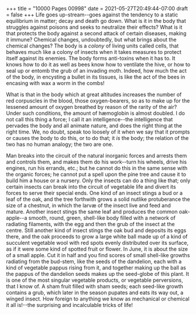 +++
title = "10000 Pages 00998"
date = 2021-05-27T20:49:44-07:00
draft = false
+++
Life goes up-stream--goes against the tendency to a static equilibrium in matter; decay and death go down. What is it in the body that struggles against poisons and seeks to neutralize their effects? What is it that protects the body against a second attack of certain diseases, making it immune? Chemical changes, undoubtedly, but what brings about the chemical changes? The body is a _colony_ of living units called cells, that behaves much like a colony of insects when it takes measures to protect itself against its enemies. The body forms anti-toxins when it has to. It knows how to do it as well as bees know how to ventilate the hive, or how to seal up or entomb the grub of an invading moth. Indeed, how much the act of the body, in encysting a bullet in its tissues, is like the act of the bees in encasing with wax a worm in the combs!

What is that in the body which at great altitudes increases the number of red corpuscles in the blood, those oxygen-bearers, so as to make up for the lessened amount of oxygen breathed by reason of the rarity of the air? Under such conditions, the amount of hæmoglobin is almost doubled. I do not call this thing a force; I call it an intelligence--the intelligence that pervades the body and all animate nature, and does the right thing at the right time. We, no doubt, speak too loosely of it when we say that it prompts or causes the body to do this, or to do that; it _is_ the body; the relation of the two has no human analogy; the two are one.

Man breaks into the circuit of the natural inorganic forces and arrests them and controls them, and makes them do his work--turn his wheels, drive his engines, run his errands, etc.; but he cannot do this in the same sense with the organic forces; he cannot put a spell upon the pine tree and cause it to build him a house or a nursery. Only the insects can do a thing like that; only certain insects can break into the circuit of vegetable life and divert its forces to serve their special ends. One kind of an insect stings a bud or a leaf of the oak, and the tree forthwith grows a solid nutlike protuberance the size of a chestnut, in which the larvæ of the insect live and feed and mature. Another insect stings the same leaf and produces the common oak-apple--a smooth, round, green, shell-like body filled with a network of radiating filaments, with the egg and then the grub of the insect at the centre. Still another kind of insect stings the oak bud and deposits its eggs there, and the oak proceeds to grow a large white ball made up of a kind of succulent vegetable wool with red spots evenly distributed over its surface, as if it were some kind of spotted fruit or flower. In June, it is about the size of a small apple. Cut it in half and you find scores of small shell-like growths radiating from the bud-stem, like the seeds of the dandelion, each with a kind of vegetable pappus rising from it, and together making up the ball as the pappus of the dandelion seeds makes up the seed-globe of this plant. It is one of the most singular vegetable products, or vegetable perversions, that I know of. A sham fruit filled with sham seeds; each seed-like growth contains a grub, which later in the season pupates and eats its way out, a winged insect. How foreign to anything we know as mechanical or chemical it all is!--the surprising and incalculable tricks of life!
